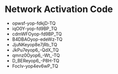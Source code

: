# Network Activation Code
* opwsf-yop-fdkjD-TQ
* iqO0Y-yop-fd9BP_TQ
* cdmWFOyop-fd9BP_TQ
* B4DBAOyop-edeWz-TQ
* JjuNKeyop8e7jRb_TQ
* JkPu7eyop6_-QdX_TQ
* qmnz0Oyop6_-Wt_-TQ
* D_BEReyop6_-P8H-TQ
* FocIv-yop4ev6wP_TQ